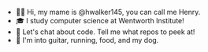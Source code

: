 - 🙋‍♂️ Hi, my mame is @hwalker145, you can call me Henry.
- 🎓 I study computer science at Wentworth Institute!
- 💭 Let's chat about code. Tell me what repos to peek at!
- 🎸 I'm into guitar, running, food, and my dog.

